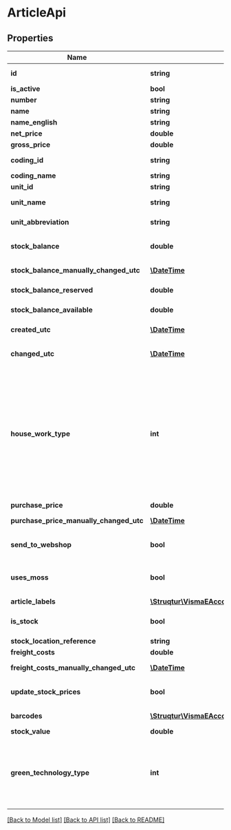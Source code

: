 # ArticleApi

## Properties
Name | Type | Description | Notes
------------ | ------------- | ------------- | -------------
**id** | **string** | Purpose: Unique Id provided by eAccounting | [optional] 
**is_active** | **bool** |  | 
**number** | **string** | Max length: 40 characters | 
**name** | **string** | Max length: 50 characters | 
**name_english** | **string** | Max length: 50 characters | [optional] 
**net_price** | **double** | Format: Max 2 decimals | [optional] 
**gross_price** | **double** | Format: Max 2 decimals | [optional] 
**coding_id** | **string** | Source: Get from /v2/articleaccountcodings | 
**coding_name** | **string** |  | [optional] 
**unit_id** | **string** | Source: Get from /v2/units | 
**unit_name** | **string** | Purpose: Returns the unit name entered from UnitId | [optional] 
**unit_abbreviation** | **string** | Purpose: Returns the unit abbreviation entered from UnitId | [optional] 
**stock_balance** | **double** | Default: 0.   Purpose: Sets the stock balance for this article  When stock module is active, this is read only | [optional] 
**stock_balance_manually_changed_utc** | [**\DateTime**](\DateTime.md) | Purpose: Set when the stock balance is changed manually | [optional] 
**stock_balance_reserved** | **double** | Purpose: Returns the reserved stock balance for this article | [optional] 
**stock_balance_available** | **double** | Purpose: Returns the available stock balance for this article | [optional] 
**created_utc** | [**\DateTime**](\DateTime.md) | Purpose: Returns the date and time when the article was created | [optional] 
**changed_utc** | [**\DateTime**](\DateTime.md) | Purpose: Returns the last date and time from when a change was made on the article | [optional] 
**house_work_type** | **int** | 0 &#x3D; None, 1 &#x3D; RotConstructionWork , 2 &#x3D; RotElectricalWork , 3 &#x3D; RotGlassSheetMetalWork , 4 &#x3D; RotGroundWork , 5 &#x3D; RotBrickWork , 6 &#x3D; RotPaintDecorateWork , 7 &#x3D; RotPlumbWork   9 &#x3D; RutCleanJobWork , 10 &#x3D; RutCareClothTextile , 11 &#x3D; RutCook , 12 &#x3D; RutSnowRemove , 13 &#x3D; RutGarden , 14 &#x3D; RutBabySitt , 15 &#x3D; RutOtherCare , 17 &#x3D; RutHouseWorkHelp     18 &#x3D; RutRemovalServices , 19 &#x3D; RutITServices , 20 &#x3D; RotHeatPump , 21 &#x3D; RotHeatPump2 , 22 &#x3D; RutHomeAppliances | [optional] 
**purchase_price** | **double** |  | [optional] 
**purchase_price_manually_changed_utc** | [**\DateTime**](\DateTime.md) | Purpose: Set when the purchase price is changed manually | [optional] 
**send_to_webshop** | **bool** | Purpose: If true, will send article to VismaWebShop (If company has the integration).  Default: True | [optional] 
**uses_moss** | **bool** | This property can be set to true if the moss setting is checked in company settings and the sales category for the article is Service | [optional] 
**article_labels** | [**\Struqtur\VismaEAccounting\Model\ArticleLabelApi[]**](ArticleLabelApi.md) |  | [optional] 
**is_stock** | **bool** | Article can be stock article if stock module is activated and sales category for the article Goods type | [optional] 
**stock_location_reference** | **string** | Article stock location reference | [optional] 
**freight_costs** | **double** | Freight costs per article unit | [optional] 
**freight_costs_manually_changed_utc** | [**\DateTime**](\DateTime.md) | Purpose: Set when the freight costs is changed manually | [optional] 
**update_stock_prices** | **bool** | Purpose: Update article purchase price and freight costs when creating manual stock adjustment | [optional] 
**barcodes** | [**\Struqtur\VismaEAccounting\Model\ArticleBarcodeApi[]**](ArticleBarcodeApi.md) | Article barcode (currently only one BarcodeType&#x3D;Default) | [optional] 
**stock_value** | **double** | Total value of articles currently in stock | [optional] 
**green_technology_type** | **int** | Type of green technology on the article, can be :   None &#x3D; 0,  SolarCellInstallation &#x3D; 1,  ElectricEnergyStorageInstallation &#x3D; 2,  ElectricVehicleChargingPointInstallation &#x3D; 3,  Default value is 0. Not setting it has the same behavior as setting it to None | [optional] 

[[Back to Model list]](../README.md#documentation-for-models) [[Back to API list]](../README.md#documentation-for-api-endpoints) [[Back to README]](../README.md)


